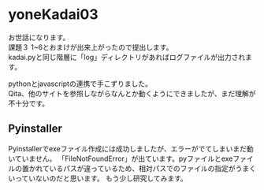 # yoneKadai03
お世話になります。 <br>
課題３ 1~6とおまけが出来上がったので提出します。<br>
kadai.pyと同じ階層に「log」ディレクトリがあればログファイルが出力されます。

pythonとjavascriptの連携で手こずりました。<br>Qita、他のサイトを参照しながらなんとか動くようにできましたが、まだ理解が不十分です。

## Pyinstaller
Pyinstallerでexeファイル作成には成功しましたが、エラーがでてしまいまだ動いていません。
「FileNotFoundError」が出ています。pyファイルとexeファイルの置かれているパスが違っているため、相対パスでのファイルの指定がうまくいっていないのだと思います。
もう少し研究してみます。
